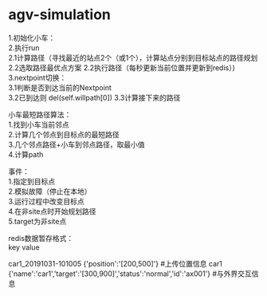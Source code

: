 # agv-simulation

1.初始化小车：   
2.执行run    
2.1计算路径（寻找最近的站点2个（或1个），计算站点分别到目标站点的路径规划    
2.2选取路径最优点方案
2.2执行路径（每秒更新当前位置并更新到redis）)    
3.nextpoint切换：    
3.1判断是否到达当前的Nextpoint    
3.2已到达则 del(self.willpath[0])
3.3计算接下来的路径


小车最短路径算法：    
1.找到小车当前邻点    
2.计算几个邻点到目标点的最短路径    
3.几个邻点路径+小车到邻点路径，取最小值   
4.计算path


事件：    
1.指定到目标点    
2.模拟故障（停止在本地）    
3.运行过程中改变目标点    
4.在非site点时开始规划路径    
5.target为非site点    

redis数据暂存格式：    
key  value  

car1_20191031-101005 {'position':'[200,500]'} #上传位置信息
car1 {'name':'car1','target':'[300,900]','status':'normal','id':'ax001'} #与外界交互信息